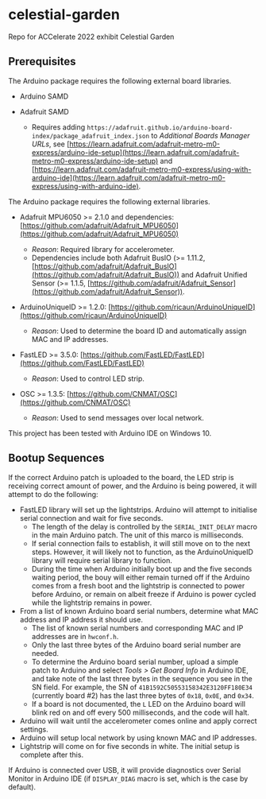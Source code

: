# celestial-garden
Repo for ACCelerate 2022 exhibit Celestial Garden

## Prerequisites
The Arduino package requires the following external board libraries.

* Arduino SAMD

* Adafruit SAMD
  - Requires adding `https://adafruit.github.io/arduino-board-index/package_adafruit_index.json` to *Additional Boards Manager URLs*, see [https://learn.adafruit.com/adafruit-metro-m0-express/arduino-ide-setup](https://learn.adafruit.com/adafruit-metro-m0-express/arduino-ide-setup) and [https://learn.adafruit.com/adafruit-metro-m0-express/using-with-arduino-ide](https://learn.adafruit.com/adafruit-metro-m0-express/using-with-arduino-ide).

The Arduino package requires the following external libraries.

* Adafruit MPU6050 >= 2.1.0 and dependencies: [https://github.com/adafruit/Adafruit_MPU6050](https://github.com/adafruit/Adafruit_MPU6050)

  - *Reason*: Required library for accelerometer.
  - Dependencies include both Adafruit BusIO (>= 1.11.2, [https://github.com/adafruit/Adafruit_BusIO](https://github.com/adafruit/Adafruit_BusIO)) and Adafruit Unified Sensor (>= 1.1.5, [https://github.com/adafruit/Adafruit_Sensor](https://github.com/adafruit/Adafruit_Sensor)).

* ArduinoUniqueID >= 1.2.0: [https://github.com/ricaun/ArduinoUniqueID](https://github.com/ricaun/ArduinoUniqueID)
  - *Reason*: Used to determine the board ID and automatically assign MAC and IP addresses.

* FastLED >= 3.5.0: [https://github.com/FastLED/FastLED](https://github.com/FastLED/FastLED)
  - *Reason*: Used to control LED strip.

* OSC >= 1.3.5: [https://github.com/CNMAT/OSC](https://github.com/CNMAT/OSC)
  - *Reason*: Used to send messages over local network.

This project has been tested with Arduino IDE on Windows 10. 

## Bootup Sequences
If the correct Arduino patch is uploaded to the board, the LED strip is receiving correct amount of power, and the Arduino is being powered, it will attempt to do the following:

* FastLED library will set up the lightstrips. Arduino will attempt to initialise serial connection and wait for five seconds.  
  - The length of the delay is controlled by the `SERIAL_INIT_DELAY` macro in the main Arduino patch. The unit of this marco is milliseconds.
  - If serial connection fails to establish, it will still move on to the next steps. However, it will likely not to function, as the ArduinoUniqueID library will require serial library to function. 
  - During the time when Arduino initially boot up and the five seconds waiting period, the bouy will either remain turned off if the Arduino comes from a fresh boot and the lightstrip is connected to power before Arduino, or remain on albeit freeze if Arduino is power cycled while the lightstrip remains in power.
* From a list of known Arduino board serial numbers, determine what MAC address and IP address it should use.
  - The list of known serial numbers and corresponding MAC and IP addresses are in `hwconf.h`.
  - Only the last three bytes of the Arduino board serial number are needed.
  - To determine the Arduino board serial number, upload a simple patch to Arduino and select *Tools > Get Board Info* in Arduino IDE, and take note of the last three bytes in the sequence you see in the SN field. For example, the SN of `41B1592C50553158342E3120FF180E34` (currently board #2) has the last three bytes of `0x18`, `0x0E`, and `0x34`.
  - If a board is not documented, the `L` LED on the Arduino board will blink red on and off every 500 milliseconds, and the code will halt.
* Arduino will wait until the accelerometer comes online and apply correct settings.
* Arduino will setup local network by using known MAC and IP addresses.
* Lightstrip will come on for five seconds in white. The initial setup is complete after this.

If Arduino is connected over USB, it will provide diagnostics over Serial Monitor in Arduino IDE (if `DISPLAY_DIAG` macro is set, which is the case by default).
